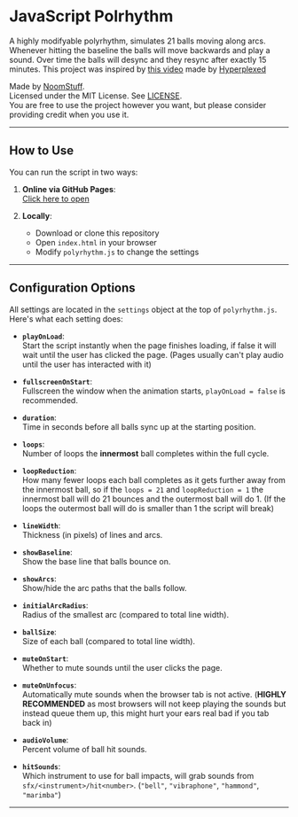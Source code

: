 # JavaScript Polrhythm

A highly modifyable polyrhythm, simulates 21 balls moving along arcs.
Whenever hitting the baseline the balls will move backwards and play a sound.
Over time the balls will desync and they resync after exactly 15 minutes. 
This project was inspired by [this video](https://youtu.be/Kt3DavtVGVE?si=bNtb1qqZ9DwNnmZU) made by [Hyperplexed](https://www.youtube.com/@Hyperplexed)

Made by [NoomStuff](https://github.com/NoomStuff).  
Licensed under the MIT License. See [LICENSE](LICENSE).  
You are free to use the project however you want, but please consider providing credit when you use it.

---

## How to Use

You can run the script in two ways:

1. **Online via GitHub Pages**:  
   [Click here to open](https://noomstuff.github.io/JS-Polyrhythm/)

2. **Locally**:
   - Download or clone this repository
   - Open `index.html` in your browser
   - Modify `polyrhythm.js` to change the settings

---

## Configuration Options

All settings are located in the `settings` object at the top of `polyrhythm.js`. Here's what each setting does:

- **`playOnLoad`**:  
  Start the script instantly when the page finishes loading, if false it will wait until the user has clicked the page. (Pages usually can't play audio until the user has interacted with it) 

- **`fullscreenOnStart`**:  
  Fullscreen the window when the animation starts, `playOnLoad = false` is recommended.  

- **`duration`**:  
  Time in seconds before all balls sync up at the starting position.  

- **`loops`**:  
  Number of loops the **innermost** ball completes within the full cycle.

- **`loopReduction`**:  
  How many fewer loops each ball completes as it gets further away from the innermost ball, so if the `loops = 21` and `loopReduction = 1` the innermost ball will do 21 bounces and the outermost ball will do 1. (If the loops the outermost ball will do is smaller than 1 the script will break)

- **`lineWidth`**:  
  Thickness (in pixels) of lines and arcs.  

- **`showBaseline`**:  
  Show the base line that balls bounce on.  

- **`showArcs`**:  
  Show/hide the arc paths that the balls follow.  

- **`initialArcRadius`**:  
  Radius of the smallest arc (compared to total line width).  

- **`ballSize`**:  
  Size of each ball (compared to total line width).  

- **`muteOnStart`**:  
  Whether to mute sounds until the user clicks the page.  

- **`muteOnUnfocus`**:  
  Automatically mute sounds when the browser tab is not active. (**HIGHLY RECOMMENDED** as most browsers will not keep playing the sounds but instead queue them up, this might hurt your ears real bad if you tab back in)

- **`audioVolume`**:  
  Percent volume of ball hit sounds.  

- **`hitSounds`**:  
  Which instrument to use for ball impacts, will grab sounds from `sfx/<instrument>/hit<number>`.  (`"bell"`, `"vibraphone"`, `"hammond"`, `"marimba"`)

---
